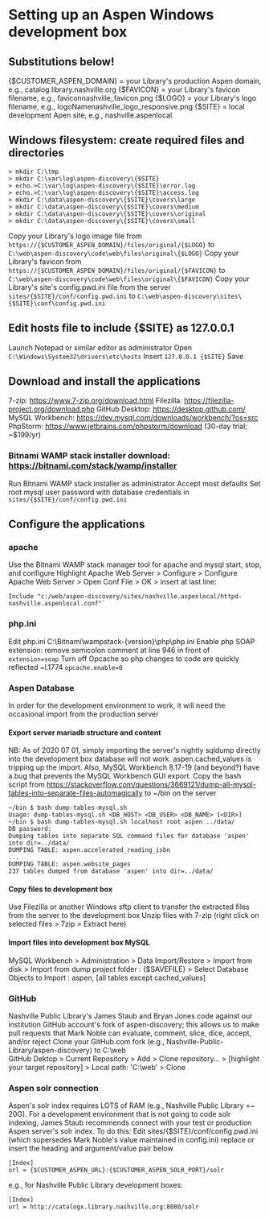 # Setting up an Aspen Windows development box

## Substitutions below!
{$CUSTOMER_ASPEN_DOMAIN} = your Library's production Aspen domain, e.g., catalog.library.nashville.org
{$FAVICON} = your Library's favicon filename, e.g., faviconnashville_favicon.png
{$LOGO} = your Library's logo filename, e.g., logoNamenashville_logo_responsive.png
{$SITE} = local development Apen site, e.g., nashville.aspenlocal

## Windows filesystem: create required files and directories

```
> mkdir C:\tmp
> mkdir C:\var\log\aspen-discovery\{$SITE}
> echo.>C:\var\log\aspen-discovery\{$SITE}\error.log
> echo.>C:\var\log\aspen-discovery\{$SITE}\access.log
> mkdir C:\data\aspen-discovery\{$SITE}\covers\large
> mkdir C:\data\aspen-discovery\{$SITE}\covers\medium
> mkdir C:\data\aspen-discovery\{$SITE}\covers\original
> mkdir C:\data\aspen-discovery\{$SITE}\covers\small
```

Copy your Library's logo image file from `https://{$CUSTOMER_ASPEN_DOMAIN}/files/original/{$LOGO}` to `C:\web\aspen-discovery\code\web\files\original\{$LOGO}`
Copy your Library's favicon from `https://{$CUSTOMER_ASPEN_DOMAIN}/files/original/{$FAVICON}` to `C:\web\aspen-discovery\code\web\files\original\{$FAVICON}`
Copy your Library's site's config.pwd.ini file from the server `sites/{$SITE}/conf/config.pwd.ini` to `C:\web\aspen-discovery\sites\{$SITE}\conf\config.pwd.ini`

## Edit hosts file to include {$SITE} as 127.0.0.1
Launch Notepad or similar editor as administrator
Open `C:\Windows\System32\drivers\etc\hosts`
Insert `127.0.0.1 {$SITE}`
Save

## Download and install the applications
7-zip: https://www.7-zip.org/download.html
Filezilla: https://filezilla-project.org/download.php
GitHub Desktop: https://desktop.github.com/
MySQL Workbench: https://dev.mysql.com/downloads/workbench/?os=src
PhpStorm: https://www.jetbrains.com/phpstorm/download (30-day trial; ~$199/yr)

### Bitnami WAMP stack installer download: https://bitnami.com/stack/wamp/installer
Run Bitnami WAMP stack installer as administrator
Accept most defaults
Set root mysql user password with database credentials in `sites/{$SITE}/conf/config.pwd.ini`

## Configure the applications

### apache
Use the Bitnami WAMP stack manager tool for apache and mysql start, stop, and configure
Highlight Apache Web Server > Configure > Configure Apache Web Server > Open Conf File > OK > insert at last line:

```
Include "c:/web/aspen-discovery/sites/nashville.aspenlocal/httpd-nashville.aspenlocal.conf"`
```

### php.ini
Edit php.ini C:\Bitnami\wampstack-{version}\php\php.ini
Enable php SOAP extension: remove semicolon comment at line 946 in front of `extension=soap`
Turn off Opcache so php changes to code are quickly reflected ~l.1774 `opcache.enable=0`

### Aspen Database
In order for the development environment to work, it will need the occasional import from the production server

#### Export server mariadb structure and content
NB: As of 2020 07 01, simply importing the server's nightly sqldump directly into the development box database will not work. aspen.cached_values is tripping up the import. Also, MySQL Workbench 8.17-19 (and beyond?) have a bug that prevents the MySQL Workbench GUI export.
Copy the bash script from https://stackoverflow.com/questions/3669121/dump-all-mysql-tables-into-separate-files-automagically to ~/bin on the server

```
~/bin $ bash dump-tables-mysql.sh
Usage: dump-tables-mysql.sh <DB_HOST> <DB_USER> <DB_NAME> [<DIR>]
~/bin $ bash dump-tables-mysql.sh localhost root aspen ../data/
DB password:
Dumping tables into separate SQL command files for database 'aspen' into dir=../data/
DUMPING TABLE: aspen.accelerated_reading_isbn
...
DUMPING TABLE: aspen.website_pages
237 tables dumped from database 'aspen' into dir=../data/
```

#### Copy files to development box
Use Filezilla or another Windows sftp client to transfer the extracted files from the server to the development box
Unzip files with 7-zip (right click on selected files > 7zip > Extract here)

#### Import files into development box MySQL
MySQL Workbench > Administration > Data Import/Restore > Import from disk > Import from dump project folder : {$SAVEFILE} > Select Database Objects to Import : aspen, [all tables except cached_values]

### GitHub
Nashville Public Library's James Staub and Bryan Jones code against our institution GitHub account's fork of aspen-discovery; this allows us to make pull requests that Mark Noble can evaluate, comment, slice, dice, accept, and/or reject
Clone your GitHub.com fork (e.g., Nashville-Public-Library/aspen-discovery) to C:\web\
GitHub Dektop > Current Repository > Add > Clone repository... > [highlight your target repository] > Local path: 'C:\web' > Clone

### Aspen solr connection
Aspen's solr index requires LOTS of RAM (e.g., Nashville Public Library =~ 20G). For a development environment that is not going to code solr indexing, James Staub recommends connect with your test or production Aspen server's solr index. To do this:
Edit sites/{$SITE}/conf/config.pwd.ini (which supersedes Mark Noble's value maintained in config.ini) replace or insert the heading and argument/value pair below

```
[Index]
url = {$CUSTOMER_ASPEN_URL}:{$CUSTOMER_ASPEN_SOLR_PORT}/solr
```

e.g., for Nashville Public Library development boxes:

```
[Index]
url = http://catalogx.library.nashville.org:8080/solr
```
